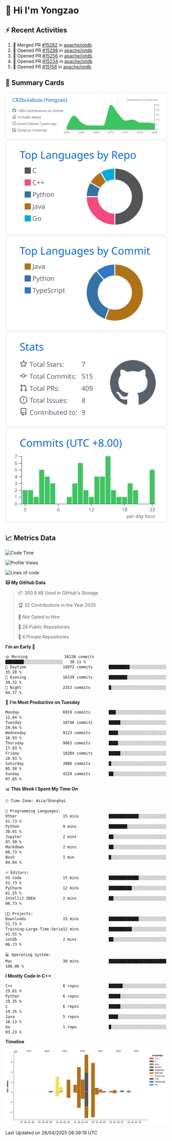 # 👋 Hi I'm Yongzao

## ⚡ Recent Activities
<!--START_SECTION:activity-->
1. 🎉 Merged PR [#15282](https://github.com/apache/iotdb/pull/15282) in [apache/iotdb](https://github.com/apache/iotdb)
2. 💪 Opened PR [#15298](https://github.com/apache/iotdb/pull/15298) in [apache/iotdb](https://github.com/apache/iotdb)
3. 💪 Opened PR [#15256](https://github.com/apache/iotdb/pull/15256) in [apache/iotdb](https://github.com/apache/iotdb)
4. 💪 Opened PR [#15234](https://github.com/apache/iotdb/pull/15234) in [apache/iotdb](https://github.com/apache/iotdb)
5. 💪 Opened PR [#15158](https://github.com/apache/iotdb/pull/15158) in [apache/iotdb](https://github.com/apache/iotdb)
<!--END_SECTION:activity-->

## 🎑 Summary Cards

[![](https://raw.githubusercontent.com/CRZbulabula/CRZbulabula/main/profile-summary-card-output/github/0-profile-details.svg)](https://github.com/vn7n24fzkq/github-profile-summary-cards)
[![](https://raw.githubusercontent.com/CRZbulabula/CRZbulabula/main/profile-summary-card-output/github/1-repos-per-language.svg)](https://github.com/vn7n24fzkq/github-profile-summary-cards) [![](https://raw.githubusercontent.com/CRZbulabula/CRZbulabula/main/profile-summary-card-output/github/2-most-commit-language.svg)](https://github.com/vn7n24fzkq/github-profile-summary-cards)
[![](https://raw.githubusercontent.com/CRZbulabula/CRZbulabula/main/profile-summary-card-output/github/3-stats.svg)](https://github.com/vn7n24fzkq/github-profile-summary-cards) [![](https://raw.githubusercontent.com/CRZbulabula/CRZbulabula/main/profile-summary-card-output/github/4-productive-time.svg)](https://github.com/vn7n24fzkq/github-profile-summary-cards)

## 📈 Metrics Data

<!--START_SECTION:waka-->
![Code Time](http://img.shields.io/badge/Code%20Time-850%20hrs%206%20mins-blue)

![Profile Views](http://img.shields.io/badge/Profile%20Views-0-blue)

![Lines of code](https://img.shields.io/badge/From%20Hello%20World%20I%27ve%20Written-31.4%20million%20lines%20of%20code-blue)

**🐱 My GitHub Data** 

> 📦 300.9 kB Used in GitHub's Storage 
 > 
> 🏆 32 Contributions in the Year 2025
 > 
> 🚫 Not Opted to Hire
 > 
> 📜 24 Public Repositories 
 > 
> 🔑 6 Private Repositories 
 > 
**I'm an Early 🐤** 

```text
🌞 Morning                16228 commits       ████████░░░░░░░░░░░░░░░░░   30.11 % 
🌆 Daytime                18972 commits       █████████░░░░░░░░░░░░░░░░   35.20 % 
🌃 Evening                16339 commits       ████████░░░░░░░░░░░░░░░░░   30.32 % 
🌙 Night                  2353 commits        █░░░░░░░░░░░░░░░░░░░░░░░░   04.37 % 
```
📅 **I'm Most Productive on Tuesday** 

```text
Monday                   6919 commits        ███░░░░░░░░░░░░░░░░░░░░░░   12.84 % 
Tuesday                  10748 commits       █████░░░░░░░░░░░░░░░░░░░░   19.94 % 
Wednesday                9123 commits        ████░░░░░░░░░░░░░░░░░░░░░   16.93 % 
Thursday                 9663 commits        ████░░░░░░░░░░░░░░░░░░░░░   17.93 % 
Friday                   10204 commits       █████░░░░░░░░░░░░░░░░░░░░   18.93 % 
Saturday                 3006 commits        █░░░░░░░░░░░░░░░░░░░░░░░░   05.58 % 
Sunday                   4229 commits        ██░░░░░░░░░░░░░░░░░░░░░░░   07.85 % 
```


📊 **This Week I Spent My Time On** 

```text
🕑︎ Time Zone: Asia/Shanghai

💬 Programming Languages: 
Other                    15 mins             █████████████░░░░░░░░░░░░   51.73 % 
Python                   9 mins              ████████░░░░░░░░░░░░░░░░░   30.01 % 
Jupyter                  2 mins              ██░░░░░░░░░░░░░░░░░░░░░░░   07.50 % 
Markdown                 2 mins              ██░░░░░░░░░░░░░░░░░░░░░░░   06.73 % 
Bash                     1 min               █░░░░░░░░░░░░░░░░░░░░░░░░   04.04 % 

🔥 Editors: 
VS Code                  15 mins             █████████████░░░░░░░░░░░░   51.73 % 
PyCharm                  12 mins             ██████████░░░░░░░░░░░░░░░   41.55 % 
IntelliJ IDEA            2 mins              ██░░░░░░░░░░░░░░░░░░░░░░░   06.73 % 

🐱‍💻 Projects: 
Downloads                15 mins             █████████████░░░░░░░░░░░░   51.73 % 
Training-Large-Time-Serie12 mins             ██████████░░░░░░░░░░░░░░░   41.55 % 
iotdb                    2 mins              ██░░░░░░░░░░░░░░░░░░░░░░░   06.73 % 

💻 Operating System: 
Mac                      30 mins             █████████████████████████   100.00 % 
```

**I Mostly Code in C++** 

```text
C++                      8 repos             ██████░░░░░░░░░░░░░░░░░░░   25.81 % 
Python                   6 repos             █████░░░░░░░░░░░░░░░░░░░░   19.35 % 
C                        6 repos             █████░░░░░░░░░░░░░░░░░░░░   19.35 % 
Java                     5 repos             ████░░░░░░░░░░░░░░░░░░░░░   16.13 % 
Go                       1 repo              █░░░░░░░░░░░░░░░░░░░░░░░░   03.23 % 
```



**Timeline**

![Lines of Code chart](https://raw.githubusercontent.com/CRZbulabula/CRZbulabula/main/assets/bar_graph.png)


 Last Updated on 28/04/2025 08:39:19 UTC
<!--END_SECTION:waka-->

